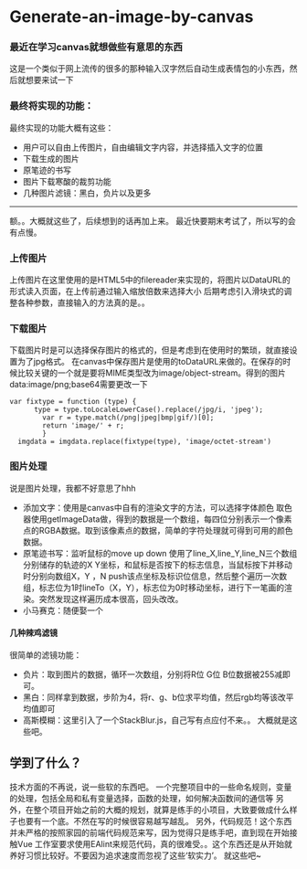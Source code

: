 # Generate-an-image-by-canvas
### 最近在学习canvas就想做些有意思的东西
这是一个类似于网上流传的很多的那种输入汉字然后自动生成表情包的小东西，然后就想要来试一下
### 最终将实现的功能：
最终实现的功能大概有这些：
* 用户可以自由上传图片，自由编辑文字内容，并选择插入文字的位置
* 下载生成的图片
* 原笔迹的书写
* 图片下载寒酸的裁剪功能
* 几种图片滤镜：黑白，负片以及更多
--- 
额。。大概就这些了，后续想到的话再加上来。
最近快要期末考试了，所以写的会有点慢。
### 上传图片
上传图片在这里使用的是HTML5中的filereader来实现的，将图片以DataURL的形式读入页面，在上传前通过输入缩放倍数来选择大小
后期考虑引入滑块式的调整各种参数，直接输入的方法真的是。。
### 下载图片
下载图片时是可以选择保存图片的格式的，但是考虑到在使用时的繁琐，就直接设置为了jpg格式。
在canvas中保存图片是使用的toDataURL来做的。在保存的时候比较关键的一个就是要将MIME类型改为image/object-stream。得到的图片data:image/png;base64需要更改一下
```
var fixtype = function (type) {
      type = type.toLocaleLowerCase().replace(/jpg/i, 'jpeg');
	    var r = type.match(/png|jpeg|bmp|gif/)[0];
	    return 'image/' + r;
		}
  imgdata = imgdata.replace(fixtype(type), 'image/octet-stream')
```
 ### 图片处理
 说是图片处理，我都不好意思了hhh
 * 添加文字：使用是canvas中自有的渲染文字的方法，可以选择字体颜色
 取色器使用getImageData做，得到的数据是一个数组，每四位分别表示一个像素点的RGBA数据。取到该像素点的数据，简单的字符处理就可得到可用的颜色数据。
 * 原笔迹书写：监听鼠标的move up down 使用了line_X,line_Y,line_N三个数组分别储存的轨迹的X Y坐标，和鼠标是否按下的标志信息，当鼠标按下并移动时分别向数组X，Y ，N push该点坐标及标识位信息，然后整个遍历一次数组，标志位为1时lineTo（X，Y），标志位为0时移动坐标，进行下一笔画的渲染。突然发现这样遍历成本很高，回头改改。
 * 小马赛克：随便娶一个
 #### 几种辣鸡滤镜
 很简单的滤镜功能：
* 负片：取到图片的数据，循环一次数组，分别将R位 G位 B位数据被255减即可。
* 黑白：同样拿到数据，步阶为4，将r、g、b位求平均值，然后rgb均等该改平均值即可
* 高斯模糊：这里引入了一个StackBlur.js，自己写有点应付不来。。
 大概就是这些吧。
 ## 学到了什么？
 技术方面的不再说，说一些软的东西吧。
 一个完整项目中的一些命名规则，变量的处理，包括全局和私有变量选择，函数的处理，如何解决函数间的通信等
 另外，在整个项目开始之前的大概的规划，就算是练手的小项目，大致要做成什么样子也要有一个底。不然在写的时候很容易越写越乱。
 另外，代码规范！这个东西并未严格的按照家园的前端代码规范来写，因为觉得只是练手吧，直到现在开始接触Vue 工作室要求使用EAlint来规范代码，真的很难受。。这个东西还是从开始就养好习惯比较好。不要因为追求速度而忽视了这些‘软实力’。
 就这些吧~
 
 
 
